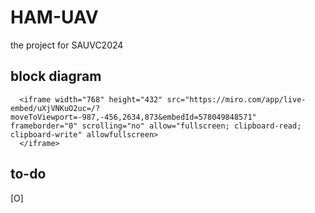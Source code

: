 # HAM-UAV

the project for SAUVC2024

## block diagram 
  <div>
    
      <iframe width="768" height="432" src="https://miro.com/app/live-embed/uXjVNKuO2uc=/?moveToViewport=-987,-456,2634,873&embedId=578049848571" frameborder="0" scrolling="no" allow="fullscreen; clipboard-read; clipboard-write" allowfullscreen>
      </iframe>
    
  </div>

## to-do

[O] 
